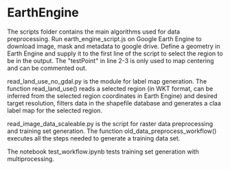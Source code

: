 # EarthEngine

The scripts folder contains the main algorithms used for data preprocessing. Run earth_engine_script.js on Google Earth Engine to download image, mask and metadata to google drive. Define a geometry in Earth Engine and supply it to the first line of the script to select the region to be in the output. The "testPoint" in line 2-3 is only used to map centering and can be commented out.

read_land_use_no_gdal.py is the module for label map generation. The function read_land_use() reads a selected region (in WKT format, can be inferred from the selected region coordinates in Earth Engine) and desired target resolution, filters data in the shapefile database and generates a claa label map for the selected region.

read_image_data_scaleable.py is the script for raster data preprocessing and training set generation. The function old_data_preprocess_workflow() executes all the steps needed to generate a training data set.

The notebook test_workflow.ipynb tests training set generation with multiprocessing.
